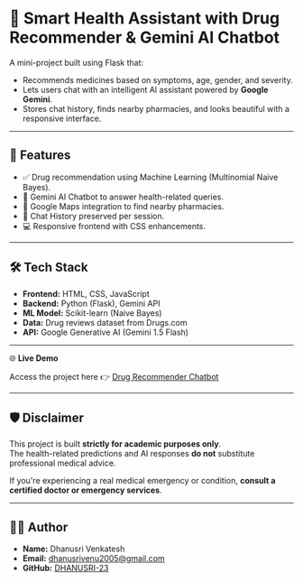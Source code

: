 # 💊 Smart Health Assistant with Drug Recommender & Gemini AI Chatbot

A mini-project built using Flask that:
- Recommends medicines based on symptoms, age, gender, and severity.
- Lets users chat with an intelligent AI assistant powered by **Google Gemini**.
- Stores chat history, finds nearby pharmacies, and looks beautiful with a responsive interface.

---

## 🚀 Features

- ✅ Drug recommendation using Machine Learning (Multinomial Naive Bayes).
- 🧠 Gemini AI Chatbot to answer health-related queries.
- 📍 Google Maps integration to find nearby pharmacies.
- 💬 Chat History preserved per session.
- 💻 Responsive frontend with CSS enhancements.

---

## 🛠️ Tech Stack

- **Frontend:** HTML, CSS, JavaScript  
- **Backend:** Python (Flask), Gemini API  
- **ML Model:** Scikit-learn (Naive Bayes)  
- **Data:** Drug reviews dataset from Drugs.com  
- **API:** Google Generative AI (Gemini 1.5 Flash)

---


🌐 **Live Demo**

Access the project here 👉 [Drug Recommender Chatbot](https://drug-recommender-chatbot-production.up.railway.app/)



---

## 🛡️ Disclaimer

This project is built **strictly for academic purposes only**.  
The health-related predictions and AI responses **do not** substitute professional medical advice.

If you're experiencing a real medical emergency or condition, **consult a certified doctor or emergency services**.

---

## 🧑‍💻 Author

- **Name:** Dhanusri Venkatesh  
- **Email:** [dhanusrivenu2005@gmail.com](mailto:dhanusrivenu2005@gmail.com)  
- **GitHub:** [DHANUSRI-23](https://github.com/DHANUSRI-23)






